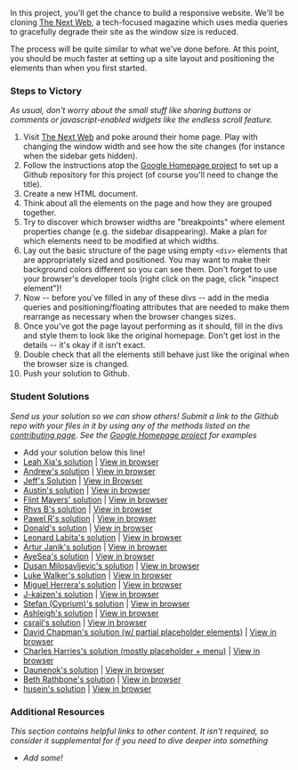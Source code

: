 In this project, you'll get the chance to build a responsive website.  We'll be cloning [The Next Web](http://thenextweb.com), a tech-focused magazine which uses media queries to gracefully degrade their site as the window size is reduced.  

The process will be quite similar to what we've done before.  At this point, you should be much faster at setting up a site layout and positioning the elements than when you first started.

### Steps to Victory

*As usual, don't worry about the small stuff like sharing buttons or comments or javascript-enabled widgets like the endless scroll feature.*

1. Visit [The Next Web](http://thenextweb.com) and poke around their home page.  Play with changing the window width and see how the site changes (for instance when the sidebar gets hidden).
2. Follow the instructions atop the [Google Homepage project](/web-development-101/html-css) to set up a Github repository for this project (of course you'll need to change the title).
3. Create a new HTML document.
4. Think about all the elements on the page and how they are grouped together.
5. Try to discover which browser widths are "breakpoints" where element properties change (e.g. the sidebar disappearing).  Make a plan for which elements need to be modified at which widths.
5. Lay out the basic structure of the page using empty `<div>` elements that are appropriately sized and positioned.  You may want to make their background colors different so you can see them.  Don't forget to use your browser's developer tools (right click on the page, click "inspect element")!
6. Now -- before you've filled in any of these divs -- add in the media queries and positioning/floating attributes that are needed to make them rearrange as necessary when the browser changes sizes.
7. Once you've got the page layout performing as it should, fill in the divs and style them to look like the original homepage.  Don't get lost in the details -- it's okay if it isn't exact.
8. Double check that all the elements still behave just like the original when the browser size is changed.
7. Push your solution to Github.

### Student Solutions

*Send us your solution so we can show others! Submit a link to the Github repo with your files in it by using any of the methods listed on the [contributing page](http://github.com/TheOdinProject/curriculum/blob/master/contributing.md).  See the [Google Homepage project](/web-development-101/html-css) for examples*

* Add your solution below this line!
* [Leah Xia's solution](https://github.com/LeahXia/the-next-web.git) | [View in browser](http://leahxia.com/internal-links/the-next-web/index.html)
* [Andrew's solution](https://github.com/andrewr224/The-Next-Web) | [View in browser](https://andrewr224.github.io/The-Next-Web/)
* [Jeff's Solution](https://github.com/jmbothe/tnw-homepage) | [View in Browser](https://jmbothe.github.io/tnw-homepage/)
* [Austin's solution](https://github.com/CouchofTomato/nextweb-clone) | [View in browser](https://couchoftomato.github.io/nextweb-clone/)
* [ Flint Mayers' solution](https://github.com/FlintMayers/-Responsive-Design_odin) | [View in browser](https://flintmayers.github.io/-Responsive-Design_odin/)
* [Rhys B's solution](https://github.com/105ron/the-next-web) | [View in browser](https://105ron.github.io/the-next-web/)
* [Pawel R's solution](https://github.com/PawelRokosz/ResponsiveDesign) | [View in browser](https://htmlpreview.github.io/?https://github.com/PawelRokosz/ResponsiveDesign/blob/master/index.html)
* [Donald's solution](https://github.com/donaldali/odin-html-css/tree/master/responsive_design) | [View in browser](http://htmlpreview.github.io/?https://github.com/donaldali/odin-html-css/blob/master/responsive_design/index.html)
* [Leonard Labita's solution](https://github.com/lendoza/OdinProject/tree/master/app) | [View in browser](http://leonardlabita.com/next.html)
* [Artur Janik's solution](https://github.com/ArturJanik/ProjectTNW) | [View in browser](http://htmlpreview.github.io/?https://github.com/ArturJanik/ProjectTNW/blob/master/index.html)
* [AyeSea's solution](https://github.com/AyeSea/tnw-responsive-design) | [View in browser](https://htmlpreview.github.io/?https://github.com/AyeSea/tnw-responsive-design/blob/master/index.html)
* [Dusan Milosavljevic's solution](https://github.com/dusanmilosavljevic1624/Project-Responsive-Design) | [View in browser](http://dusanmilosavljevic1624.github.io/Project-Responsive-Design/)
* [Luke Walker's solution](https://github.com/ubershibs/odin-html-css/tree/master/tnw) | [View in browser](https://htmlpreview.github.io/?https://github.com/ubershibs/odin-html-css/blob/master/tnw/index.html)
* [Miguel Herrera's solution](https://github.com/migueloherrera/the-next-web) | [View in browser](http://htmlpreview.github.io/?https://github.com/migueloherrera/the-next-web/blob/master/index.html)
* [J-kaizen's solution](https://github.com/J-kaizen/TheOdinProject/tree/master/HTML_CSS/html5_site) | [View in browser](http://htmlpreview.github.io/?https://github.com/J-kaizen/TheOdinProject/blob/master/HTML_CSS/html5_site/index.html)
* [Stefan (Cyprium)'s solution](https://github.com/dev-cyprium/TheOdinProject-HTML/blob/master/thenextweb-remake/index.html) | [View in browser](https://htmlpreview.github.io/?https://github.com/dev-cyprium/TheOdinProject-HTML/blob/master/thenextweb-remake/index.html)
* [Ashleigh's solution](https://github.com/aedelman/responsive-design/blob/master/index.html) | [View in browser](https://htmlpreview.github.io/?https://github.com/aedelman/responsive-design/blob/master/index.html)
* [csrail's solution](https://github.com/csrail/next-web-mock) | [View in browser](https://rawgit.com/csrail/next-web-mock/master/index.html)
* [David Chapman's solution (w/ partial placeholder elements)](https://github.com/davidchappy/odin_training_projects/tree/master/html-responsive-design) | [View in browser](https://davidchappy.github.io/html-responsive-design/)
* [Charles Harries's solution (mostly placeholder + menu)](https://github.com/charlesharries/the-next-web/) | [View in browser](https://htmlpreview.github.io/?https://github.com/charlesharries/the-next-web/blob/master/index.html)
* [Daunenok's solution](https://github.com/daunenok/next-web) | [View in browser](https://daunenok.github.io/next-web/)
* [Beth Rathbone's solution](https://github.com/bethrath/responsive-design) | [View in browser](http://htmlpreview.github.io/?https://github.com/bethrath/responsive-design/blob/master/index.html)
* [husein's solution](https://github.com/hosghf/responsive-thenextweb) | [View in browser](https://htmlpreview.github.io/?https://github.com/hosghf/responsive-thenextweb/blob/master/index.html)
### Additional Resources

*This section contains helpful links to other content. It isn't required, so consider it supplemental for if you need to dive deeper into something*

* *Add some!*
